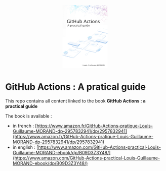 <center><a href="https://www.amazon.fr/GitHub-Actions-pratique-Louis-Guillaume-MORAND/dp/2957832909" target="_blank"><img src="https://github.com/lgmorand/lgmorand/raw/master/images/books/github-actions-en.jpg" height="200" /> </a></center>

# GitHub Actions : A pratical guide

This repo contains all content linked to the book **GitHub Actions : a practical guide**

The book is available :

- in french : [https://www.amazon.fr/GitHub-Actions-pratique-Louis-Guillaume-MORAND-dp-2957832941/dp/2957832941](https://www.amazon.fr/GitHub-Actions-pratique-Louis-Guillaume-MORAND-dp-2957832941/dp/2957832941)
- in english : [https://www.amazon.com/GitHub-Actions-practical-Louis-Guillaume-MORAND-ebook/dp/B09D3Z3Y48/](https://www.amazon.com/GitHub-Actions-practical-Louis-Guillaume-MORAND-ebook/dp/B09D3Z3Y48/)
